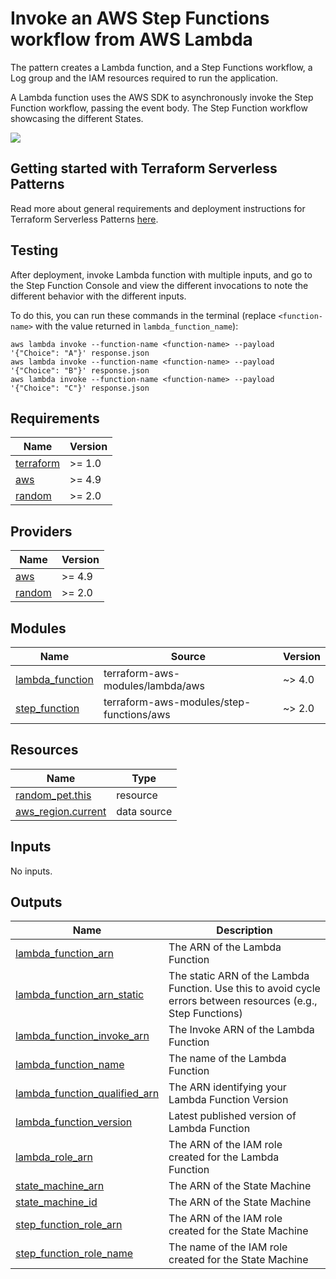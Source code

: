 # Invoke an AWS Step Functions workflow from AWS Lambda

The pattern creates a Lambda function, and a Step Functions workflow, a Log group and the IAM resources required to run the application.

A Lambda function uses the AWS SDK to asynchronously invoke the Step Function workflow, passing the event body. The Step Function workflow showcasing the different States.

![](./images/stepfunctions_graph.png)

## Getting started with Terraform Serverless Patterns

Read more about general requirements and deployment instructions for Terraform Serverless Patterns [here](https://github.com/aws-samples/serverless-patterns/blob/main/terraform-fixtures/docs/README.md).

## Testing

After deployment, invoke Lambda function with multiple inputs, and go to the Step Function Console and view the different invocations to note the different behavior with the different inputs.

To do this, you can run these commands in the terminal (replace `<function-name>` with the value returned in `lambda_function_name`):

```shell
aws lambda invoke --function-name <function-name> --payload '{"Choice": "A"}' response.json
aws lambda invoke --function-name <function-name> --payload '{"Choice": "B"}' response.json
aws lambda invoke --function-name <function-name> --payload '{"Choice": "C"}' response.json
```

<!-- BEGINNING OF PRE-COMMIT-TERRAFORM DOCS HOOK -->
## Requirements

| Name | Version |
|------|---------|
| <a name="requirement_terraform"></a> [terraform](#requirement\_terraform) | >= 1.0 |
| <a name="requirement_aws"></a> [aws](#requirement\_aws) | >= 4.9 |
| <a name="requirement_random"></a> [random](#requirement\_random) | >= 2.0 |

## Providers

| Name | Version |
|------|---------|
| <a name="provider_aws"></a> [aws](#provider\_aws) | >= 4.9 |
| <a name="provider_random"></a> [random](#provider\_random) | >= 2.0 |

## Modules

| Name | Source | Version |
|------|--------|---------|
| <a name="module_lambda_function"></a> [lambda\_function](#module\_lambda\_function) | terraform-aws-modules/lambda/aws | ~> 4.0 |
| <a name="module_step_function"></a> [step\_function](#module\_step\_function) | terraform-aws-modules/step-functions/aws | ~> 2.0 |

## Resources

| Name | Type |
|------|------|
| [random_pet.this](https://registry.terraform.io/providers/hashicorp/random/latest/docs/resources/pet) | resource |
| [aws_region.current](https://registry.terraform.io/providers/hashicorp/aws/latest/docs/data-sources/region) | data source |

## Inputs

No inputs.

## Outputs

| Name | Description |
|------|-------------|
| <a name="output_lambda_function_arn"></a> [lambda\_function\_arn](#output\_lambda\_function\_arn) | The ARN of the Lambda Function |
| <a name="output_lambda_function_arn_static"></a> [lambda\_function\_arn\_static](#output\_lambda\_function\_arn\_static) | The static ARN of the Lambda Function. Use this to avoid cycle errors between resources (e.g., Step Functions) |
| <a name="output_lambda_function_invoke_arn"></a> [lambda\_function\_invoke\_arn](#output\_lambda\_function\_invoke\_arn) | The Invoke ARN of the Lambda Function |
| <a name="output_lambda_function_name"></a> [lambda\_function\_name](#output\_lambda\_function\_name) | The name of the Lambda Function |
| <a name="output_lambda_function_qualified_arn"></a> [lambda\_function\_qualified\_arn](#output\_lambda\_function\_qualified\_arn) | The ARN identifying your Lambda Function Version |
| <a name="output_lambda_function_version"></a> [lambda\_function\_version](#output\_lambda\_function\_version) | Latest published version of Lambda Function |
| <a name="output_lambda_role_arn"></a> [lambda\_role\_arn](#output\_lambda\_role\_arn) | The ARN of the IAM role created for the Lambda Function |
| <a name="output_state_machine_arn"></a> [state\_machine\_arn](#output\_state\_machine\_arn) | The ARN of the State Machine |
| <a name="output_state_machine_id"></a> [state\_machine\_id](#output\_state\_machine\_id) | The ARN of the State Machine |
| <a name="output_step_function_role_arn"></a> [step\_function\_role\_arn](#output\_step\_function\_role\_arn) | The ARN of the IAM role created for the State Machine |
| <a name="output_step_function_role_name"></a> [step\_function\_role\_name](#output\_step\_function\_role\_name) | The name of the IAM role created for the State Machine |
<!-- END OF PRE-COMMIT-TERRAFORM DOCS HOOK -->
